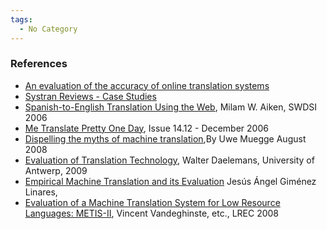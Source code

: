 ```yaml
---
tags:
  - No Category
---
```

### References

- [An evaluation of the accuracy of online translation
  systems](http://findarticles.com/p/articles/mi_7099/is_4_9/ai_n56337599/)
- [Systran Reviews - Case
  Studies](http://www.translationsoftware4u.com/sys-testimonies.php)
- [Spanish-to-English Translation Using the
  Web](http://www.swdsi.org/swdsi06/Proceedings06/Papers/IBT04.pdf),
  Milam W. Aiken, SWDSI 2006
- [Me Translate Pretty One
  Day](http://www.wired.com/wired/archive/14.12/translate.html), Issue
  14.12 - December 2006
- [Dispelling the myths of machine
  translation](http://www.tcworld.info/index.php?id=91),By Uwe Muegge
  August 2008
- [Evaluation of Translation
  Technology](http://www.lans-tts.be/docs/lans8-2009-intro.pdf), Walter
  Daelemans, University of Antwerp, 2009
- [Empirical Machine Translation and its
  Evaluation](http://www.sepln.org/monografiasSEPLN/monografia-jgimenez-sepln.pdf)
  Jesús Ángel Giménez Linares,
- [Evaluation of a Machine Translation System for Low Resource
  Languages:
  METIS-II](http://www.lrec-conf.org/proceedings/lrec2008/pdf/116_paper.pdf),
  Vincent Vandeghinste, etc., LREC 2008